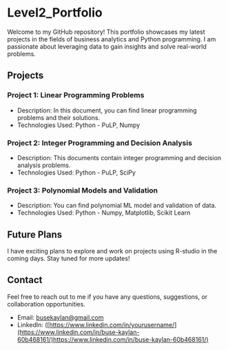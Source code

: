 # Level2_Portfolio

Welcome to my GitHub repository! This portfolio showcases my latest projects in the fields of business analytics and Python programming. I am passionate about leveraging data to gain insights and solve real-world problems.

## Projects

### Project 1: Linear Programming Problems

- Description: In this document, you can find linear programming problems and their solutions.
- Technologies Used: Python - PuLP, Numpy

### Project 2: Integer Programming and Decision Analysis

- Description: This documents contain integer programming and decision analysis problems.
- Technologies Used: Python - PuLP, SciPy

### Project 3: Polynomial Models and Validation

- Description: You can find polynomial ML model and validation of data.
- Technologies Used: Python - Numpy, Matplotlib, Scikit Learn

## Future Plans

I have exciting plans to explore and work on projects using R-studio in the coming days. Stay tuned for more updates!

## Contact

Feel free to reach out to me if you have any questions, suggestions, or collaboration opportunities.

- Email: busekaylan@gmail.com
- LinkedIn: ([https://www.linkedin.com/in/yourusername/](https://www.linkedin.com/in/buse-kaylan-60b468161/)https://www.linkedin.com/in/buse-kaylan-60b468161/)
